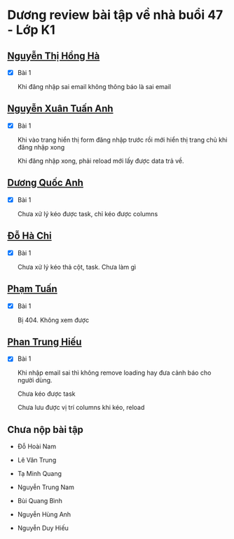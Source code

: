 # Dương review bài tập về nhà buổi 47 - Lớp K1

## [Nguyễn Thị Hồng Hà](https://trello-web-project.vercel.app/home)

- [x] Bài 1

  Khi đăng nhập sai email không thông báo là sai email

## [Nguyễn Xuân Tuấn Anh](https://js-fullstack-6t83.vercel.app)

- [x] Bài 1

  Khi vào trang hiển thị form đăng nhập trước rồi mới hiển thị trang chủ khi đăng nhập xong

  Khi đăng nhập xong, phải reload mới lấy được data trả về.

## [Dương Quốc Anh](https://f8-fullstack-006-vatv.vercel.app/)

- [x] Bài 1

  Chưa xử lý kéo được task, chỉ kéo được columns

## [Đỗ Hà Chi](https://fullstack-node-js-jfqc.vercel.app/)

- [x] Bài 1

  Chưa xử lý kéo thả cột, task. Chưa làm gì

## [Phạm Tuấn](https://day47-trello-project.vercel.app/)

- [x] Bài 1

  Bị 404. Không xem được

## [Phan Trung Hiếu](https://btvn-buoi-47.vercel.app/)

- [x] Bài 1

  Khi nhập email sai thì không remove loading hay đưa cảnh báo cho người dùng.

  Chưa kéo được task

  Chưa lưu được vị trí columns khi kéo, reload

## Chưa nộp bài tập

- Đỗ Hoài Nam

- Lê Văn Trung

- Tạ Minh Quang

- Nguyễn Trung Nam

- Bùi Quang Bình

- Nguyễn Hùng Anh

- Nguyễn Duy Hiếu
